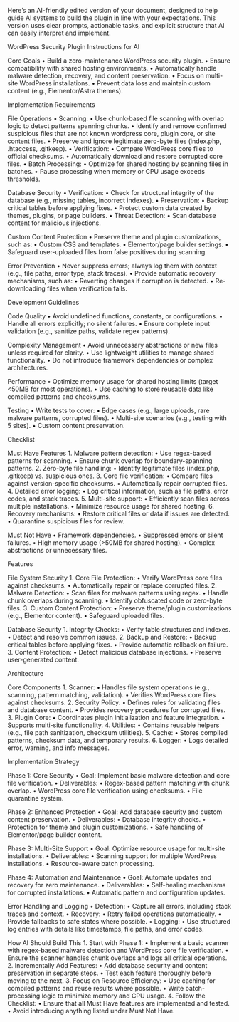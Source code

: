 Here’s an AI-friendly edited version of your document, designed to help guide AI systems to build the plugin in line with your expectations. This version uses clear prompts, actionable tasks, and explicit structure that AI can easily interpret and implement.

WordPress Security Plugin Instructions for AI

Core Goals
• Build a zero-maintenance WordPress security plugin.
• Ensure compatibility with shared hosting environments.
• Automatically handle malware detection, recovery, and content preservation.
• Focus on multi-site WordPress installations.
• Prevent data loss and maintain custom content (e.g., Elementor/Astra themes).

Implementation Requirements

File Operations
• Scanning:
• Use chunk-based file scanning with overlap logic to detect patterns spanning chunks.
• Identify and remove confirmed suspicious files that are not known wordpress core, plugin core, or site content files.
• Preserve and ignore legitimate zero-byte files (index.php, .htaccess, .gitkeep).
• Verification:
• Compare WordPress core files to official checksums.
• Automatically download and restore corrupted core files.
• Batch Processing:
• Optimize for shared hosting by scanning files in batches.
• Pause processing when memory or CPU usage exceeds thresholds.

Database Security
• Verification:
• Check for structural integrity of the database (e.g., missing tables, incorrect indexes).
• Preservation:
• Backup critical tables before applying fixes.
• Protect custom data created by themes, plugins, or page builders.
• Threat Detection:
• Scan database content for malicious injections.

Custom Content Protection
• Preserve theme and plugin customizations, such as:
• Custom CSS and templates.
• Elementor/page builder settings.
• Safeguard user-uploaded files from false positives during scanning.

Error Prevention
• Never suppress errors; always log them with context (e.g., file paths, error type, stack traces).
• Provide automatic recovery mechanisms, such as:
• Reverting changes if corruption is detected.
• Re-downloading files when verification fails.

Development Guidelines

Code Quality
• Avoid undefined functions, constants, or configurations.
• Handle all errors explicitly; no silent failures.
• Ensure complete input validation (e.g., sanitize paths, validate regex patterns).

Complexity Management
• Avoid unnecessary abstractions or new files unless required for clarity.
• Use lightweight utilities to manage shared functionality.
• Do not introduce framework dependencies or complex architectures.

Performance
• Optimize memory usage for shared hosting limits (target <50MB for most operations).
• Use caching to store reusable data like compiled patterns and checksums.

Testing
• Write tests to cover:
• Edge cases (e.g., large uploads, rare malware patterns, corrupted files).
• Multi-site scenarios (e.g., testing with 5 sites).
• Custom content preservation.

Checklist

Must Have Features 1. Malware pattern detection:
• Use regex-based patterns for scanning.
• Ensure chunk overlap for boundary-spanning patterns. 2. Zero-byte file handling:
• Identify legitimate files (index.php, .gitkeep) vs. suspicious ones. 3. Core file verification:
• Compare files against version-specific checksums.
• Automatically repair corrupted files. 4. Detailed error logging:
• Log critical information, such as file paths, error codes, and stack traces. 5. Multi-site support:
• Efficiently scan files across multiple installations.
• Minimize resource usage for shared hosting. 6. Recovery mechanisms:
• Restore critical files or data if issues are detected.
• Quarantine suspicious files for review.

Must Not Have
• Framework dependencies.
• Suppressed errors or silent failures.
• High memory usage (>50MB for shared hosting).
• Complex abstractions or unnecessary files.

Features

File System Security 1. Core File Protection:
• Verify WordPress core files against checksums.
• Automatically repair or replace corrupted files. 2. Malware Detection:
• Scan files for malware patterns using regex.
• Handle chunk overlaps during scanning.
• Identify obfuscated code or zero-byte files. 3. Custom Content Protection:
• Preserve theme/plugin customizations (e.g., Elementor content).
• Safeguard uploaded files.

Database Security 1. Integrity Checks:
• Verify table structures and indexes.
• Detect and resolve common issues. 2. Backup and Restore:
• Backup critical tables before applying fixes.
• Provide automatic rollback on failure. 3. Content Protection:
• Detect malicious database injections.
• Preserve user-generated content.

Architecture

Core Components 1. Scanner:
• Handles file system operations (e.g., scanning, pattern matching, validation).
• Verifies WordPress core files against checksums. 2. Security Policy:
• Defines rules for validating files and database content.
• Provides recovery procedures for corrupted files. 3. Plugin Core:
• Coordinates plugin initialization and feature integration.
• Supports multi-site functionality. 4. Utilities:
• Contains reusable helpers (e.g., file path sanitization, checksum utilities). 5. Cache:
• Stores compiled patterns, checksum data, and temporary results. 6. Logger:
• Logs detailed error, warning, and info messages.

Implementation Strategy

Phase 1: Core Security
• Goal: Implement basic malware detection and core file verification.
• Deliverables:
• Regex-based pattern matching with chunk overlap.
• WordPress core file verification using checksums.
• File quarantine system.

Phase 2: Enhanced Protection
• Goal: Add database security and custom content preservation.
• Deliverables:
• Database integrity checks.
• Protection for theme and plugin customizations.
• Safe handling of Elementor/page builder content.

Phase 3: Multi-Site Support
• Goal: Optimize resource usage for multi-site installations.
• Deliverables:
• Scanning support for multiple WordPress installations.
• Resource-aware batch processing.

Phase 4: Automation and Maintenance
• Goal: Automate updates and recovery for zero maintenance.
• Deliverables:
• Self-healing mechanisms for corrupted installations.
• Automatic pattern and configuration updates.

Error Handling and Logging
• Detection:
• Capture all errors, including stack traces and context.
• Recovery:
• Retry failed operations automatically.
• Provide fallbacks to safe states where possible.
• Logging:
• Use structured log entries with details like timestamps, file paths, and error codes.

How AI Should Build This 1. Start with Phase 1:
• Implement a basic scanner with regex-based malware detection and WordPress core file verification.
• Ensure the scanner handles chunk overlaps and logs all critical operations. 2. Incrementally Add Features:
• Add database security and content preservation in separate steps.
• Test each feature thoroughly before moving to the next. 3. Focus on Resource Efficiency:
• Use caching for compiled patterns and reuse results where possible.
• Write batch-processing logic to minimize memory and CPU usage. 4. Follow the Checklist:
• Ensure that all Must Have features are implemented and tested.
• Avoid introducing anything listed under Must Not Have.

